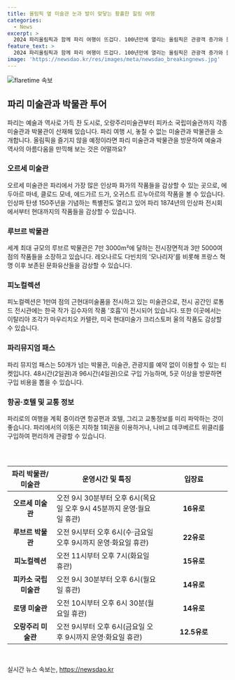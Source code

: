 ```yaml
---
title: 올림픽 옆 미술관 눈과 발이 맞닿는 황홀한 힐링 여행
categories:
  - News
excerpt: >
  2024 파리올림픽과 함께 파리 여행이 뜨겁다. 100년만에 열리는 올림픽은 관광객 증가와 물가 상승을 가져올 것으로 예상됩니다. 그러나, 150주년을 맞이한 인상파 미술관도 매력적이며, 오르세미술관, 루브르박물관, 피노컬렉션, 퐁피두센터 등이 인상파 화가의 작품을 전시하고 있습니다. 파리 뮤지엄 패스를 이용하면 다수의 박물관을 방문할 수 있으며, 교통은 지하철을 이용하는 것이 편리합니다(150자).
feature_text: >
  2024 파리올림픽과 함께 파리 여행이 뜨겁다. 100년만에 열리는 올림픽은 관광객 증가와 물가 상승을 가져올 것으로 예상됩니다. 그러나, 150주년을 맞이한 인상파 미술관도 매력적이며, 오르세미술관, 루브르박물관, 피노컬렉션, 퐁피두센터 등이 인상파 화가의 작품을 전시하고 있습니다. 파리 뮤지엄 패스를 이용하면 다수의 박물관을 방문할 수 있으며, 교통은 지하철을 이용하는 것이 편리합니다(150자).
image: 'https://newsdao.kr/res/images/meta/newsdao_breakingnews.jpg'
---
```


<p><img src="https://newsdao.kr/res/images/meta/newsdao_breakingnews.jpg" alt="flaretime 속보" /></p>

<h2 data-ke-size="size26">파리 미술관과 박물관 투어</h2>

<p data-ke-size="size16">파리는 예술과 역사로 가득 찬 도시로, 오랑주리미술관부터 피카소 국립미술관까지 각종 미술관과 박물관이 산재해 있습니다. 파리 여행 시, 놓칠 수 없는 미술관과 박물관을 소개합니다. 올림픽을 즐기지 않을 예정이라면 파리 미술관과 박물관을 방문하여 예술과 역사의 아름다움을 만끽해 보는 것은 어떨까요?</p>

<h3 data-ke-size="size24">오르세 미술관</h3>

<p data-ke-size="size16">오르세 미술관은 파리에서 가장 많은 인상파 화가의 작품들을 감상할 수 있는 곳으로, 에두아르 마네, 클로드 모네, 에드가르 드가, 오귀스트 르누아르의 작품을 볼 수 있습니다. 인상파 탄생 150주년을 기념하는 특별전도 열리고 있어 파리 1874년의 인상파 전시회에서부터 현대까지의 작품들을 감상할 수 있습니다.</p>

<h3 data-ke-size="size24">루브르 박물관</h3>

<p data-ke-size="size16">세계 최대 규모의 루브르 박물관은 7만 3000m²에 달하는 전시장면적과 3만 5000여점의 작품들을 소장하고 있습니다. 레오나르도 다빈치의 '모나리자'를 비롯해 프랑스 혁명 이후 보존된 문화유산들을 감상할 수 있습니다.</p>

<h3 data-ke-size="size24">피노컬렉션</h3>

<p data-ke-size="size16">피노컬렉션은 1만여 점의 근현대미술품을 전시하고 있는 미술관으로, 전시 공간인 로통드 전시관에는 한국 작가 김수자의 작품 '호흡'이 전시되어 있습니다. 또한 이곳에서는 이탈리아 조각가 마우리치오 카텔란, 미국 현대미술가 크리스토퍼 울의 작품도 감상할 수 있습니다.</p>

<h3 data-ke-size="size24">파리뮤지엄 패스</h3>

<p data-ke-size="size16">파리 뮤지엄 패스는 50개가 넘는 박물관, 미술관, 관광지를 예약 없이 이용할 수 있는 티켓입니다. 48시간(2일권)과 96시간(4일권)으로 구입 가능하며, 5곳 이상을 방문하면 구입 비용을 뽑을 수 있습니다.</p>

<h3 data-ke-size="size24">항공·호텔 및 교통 정보</h3>

<p data-ke-size="size16">파리로의 여행을 계획 중이라면 항공편과 호텔, 그리고 교통정보를 미리 파악하는 것이 좋습니다. 파리에서의 이동은 지하철 1회권을 이용하거나, 나비고 데쿠베르트 위클리를 구입하여 편리하게 관광할 수 있습니다.</p>

<p data-ke-size="size16">&nbsp;</p>

<table>
    <caption></caption>
    <colgroup>
    <col style="width: 227px;">
    <col style="width: 620px;">
    <col style="width: 341px;">
    </colgroup>
    <thead>
        <tr>
            <th scope="col">파리 박물관/미술관</th>
            <th scope="col">운영시간 및 특징</th>
            <th scope="col">입장료</th>
        </tr>
    </thead>
    <tbody>
        <tr>
            <td style="text-align: center; height: 17px;"><b>오르세 미술관</b></td>
            <td>오전 9시 30분부터 오후 6시(목요일 오후 9시 45분까지 운영·월요일 휴관)</td>
            <td style="text-align: center; height: 17px;"><b>16유로</b></td>
        </tr>
        <tr>
            <td style="text-align: center; height: 17px;"><b>루브르 박물관</b></td>
            <td>오전 9시부터 오후 6시(수·금요일 오후 9시까지 운영·화요일 휴관)</td>
            <td style="text-align: center; height: 17px;"><b>22유로</b></td>
        </tr>
        <tr>
            <td style="text-align: center; height: 17px;"><b>피노컬렉션</b></td>
            <td>오전 11시부터 오후 7시(화요일 휴관)</td>
            <td style="text-align: center; height: 17px;"><b>15유로</b></td>
        </tr>
        <tr>
            <td style="text-align: center; height: 17px;"><b>피카소 국립미술관</b></td>
            <td>오전 9시 30분부터 오후 6시(월요일 휴관)</td>
            <td style="text-align: center; height: 17px;"><b>14유로</b></td>
        </tr>
        <tr>
            <td style="text-align: center; height: 17px;"><b>로댕 미술관</b></td>
            <td>오전 10시부터 오후 6시 30분(월요일 휴관)</td>
            <td style="text-align: center; height: 17px;"><b>14유로</b></td>
        </tr>
        <tr>
            <td style="text-align: center; height: 17px;"><b>오랑주리 미술관</b></td>
            <td>오전 9시부터 오후 6시(금요일 오후 9시까지 운영·화요일 휴관)</td>
            <td style="text-align: center; height: 17px;"><b>12.5유로</b></td>
        </tr>
    </tbody>
</table>

<p data-ke-size="size16">&nbsp;</p>
실시간 뉴스 속보는, <a href="https://newsdao.kr" rel="dofollow">https://newsdao.kr</a>


